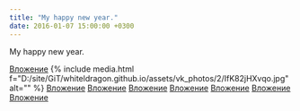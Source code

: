 ```yaml
---
title: "My happy new year."
date: 2016-01-07 15:00:00 +0300
---
```


My happy new year.


[Вложение](https://vk.com/photo41076938_396158405)
{% include media.html f="D:/site/GiT/whiteldragon.github.io/assets/vk_photos/2/IfK82jHXvqo.jpg" alt="" %}
[Вложение](https://vk.com/photo41076938_396158413)
[Вложение](https://vk.com/photo41076938_396158417)
[Вложение](https://vk.com/photo41076938_396158419)
[Вложение](https://vk.com/photo41076938_396158570)
[Вложение](https://vk.com/photo41076938_396158421)
[Вложение](https://vk.com/photo41076938_396158422)
[Вложение](https://vk.com/photo41076938_396158423)
